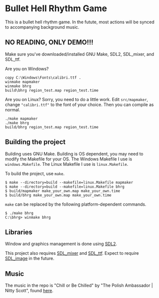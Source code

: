 # Bullet Hell Rhythm Game

This is a bullet hell rhythm game. In the futute, most actions will be synced to accompanying background music.

## NO READING, ONLY DEMO!!!

Make sure you've downloaded/installed GNU Make, SDL2, SDL_mixer, and SDL_ttf.

Are you on Windows?

```
copy C:\Windows\Fonts\calibri.ttf .
winmake mapmaker
winmake bhrg
build\bhrg region_test.map region_test.time
```

Are you on Linux? Sorry, you need to do a little work. Edit `src/mapmaker`, change `"calibri.ttf"` to the font of your choice. Then you can compile as normal.

```
./make mapmaker
./make bhrg
build/bhrg region_test.map region_test.time
```

## Building the project

Building uses GNU Make.
Building is OS dependent, you may need to modify the Makefile for your OS. The Windows Makefile I use is `windows.Makefile`. The Linux Makefile I use is `linux.Makefile`.

To build the project, use `make`.

```
$ make --directory=build --makefile=linux.Makefile mapmaker
$ make --directory=build --makefile=linux.Makefile bhrg
$ build/mapmaker make_your_own.map make_your_own.time
$ build/bhrg make_your_own.map make_your_own.time
```

`make` can be replaced by the following platform-dependent commands.

```
$ ./make bhrg
C:\bhrg> winmake bhrg
```

## Libraries

Window and graphics management is done using [SDL2](https://www.libsdl.org/).

This project also requires [SDL\_mixer](https://www.libsdl.org/projects/SDL_mixer/) and [SDL\_ttf](https://www.libsdl.org/projects/SDL_ttf/). Expect to require [SDL\_image](https://www.libsdl.org/projects/SDL_image/) in the future.

## Music

The music in the repo is "Chill or Be Chilled" by "The Polish Ambassador | Nitty Scott", found [here](https://freemusicarchive.org/music/The_Polish_Ambassador__Nitty_Scott).
